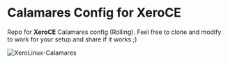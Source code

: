 # Calamares Config for XeroCE

Repo for **XeroCE** Calamares config (Rolling). Feel free to clone and modify to work for your setup and share if it works ;)

![XeroLinux-Calamares](https://i.imgur.com/sLXIIIR.jpeg)
